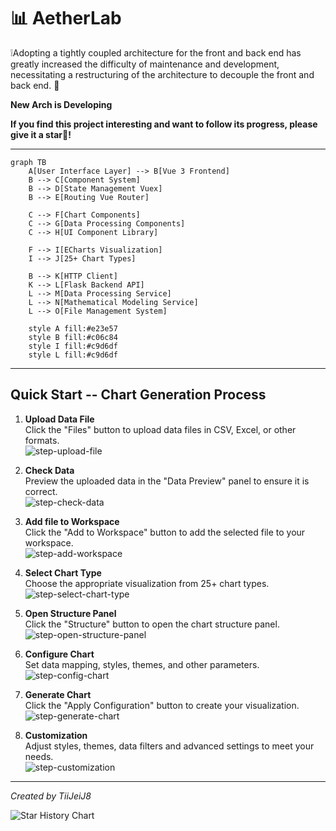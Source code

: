 # 📊 AetherLab

❕Adopting a tightly coupled architecture for the front and back end has greatly increased the difficulty of maintenance and development, necessitating a restructuring of the architecture to decouple the front and back end. 💪

**New Arch is Developing**

**If you find this project interesting and want to follow its progress, please give it a star🌟!**

---

```mermaid
graph TB
    A[User Interface Layer] --> B[Vue 3 Frontend]
    B --> C[Component System]
    B --> D[State Management Vuex]
    B --> E[Routing Vue Router]
    
    C --> F[Chart Components]
    C --> G[Data Processing Components]
    C --> H[UI Component Library]
    
    F --> I[ECharts Visualization]
    I --> J[25+ Chart Types]
    
    B --> K[HTTP Client]
    K --> L[Flask Backend API]
    L --> M[Data Processing Service]
    L --> N[Mathematical Modeling Service]
    L --> O[File Management System]
    
    style A fill:#e23e57
    style B fill:#c06c84
    style I fill:#c9d6df
    style L fill:#c9d6df

```

---

## Quick Start -- Chart Generation Process

1. **Upload Data File**  
   Click the "Files" button to upload data files in CSV, Excel, or other formats.  
   ![step-upload-file](/img-step/step-upload-file.gif)

2. **Check Data**  
   Preview the uploaded data in the "Data Preview" panel to ensure it is correct.  
   ![step-check-data](/img-step/step-check-data.gif)

3. **Add file to Workspace**  
   Click the "Add to Workspace" button to add the selected file to your workspace.  
   ![step-add-workspace](/img-step/step-add-workspace.gif)

4. **Select Chart Type**  
   Choose the appropriate visualization from 25+ chart types.  
   ![step-select-chart-type](/img-step/step-select-chart-type.gif)

5. **Open Structure Panel**  
   Click the "Structure" button to open the chart structure panel.  
   ![step-open-structure-panel](/img-step/step-open-structure-panel.gif)

6. **Configure Chart**  
   Set data mapping, styles, themes, and other parameters.  
   ![step-config-chart](/img-step/step-config-chart.gif)

7. **Generate Chart**  
   Click the "Apply Configuration" button to create your visualization.  
   ![step-generate-chart](/img-step/step-generate-chart.gif)

8. **Customization**  
   Adjust styles, themes, data filters and advanced settings to meet your needs.  
   ![step-customization](/img-step/step-customization.gif)

---

*Created by TiiJeiJ8*

![Star History Chart](https://api.star-history.com/svg?repos=TiiJeiJ8/AetherLab&type=Date)